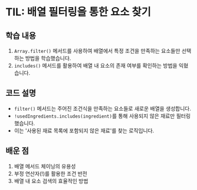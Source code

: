 # TIL: 배열 필터링을 통한 요소 찾기

## 학습 내용
1. `Array.filter()` 메서드를 사용하여 배열에서 특정 조건을 만족하는 요소들만 선택하는 방법을 학습했습니다.
2. `includes()` 메서드를 활용하여 배열 내 요소의 존재 여부를 확인하는 방법을 익혔습니다.

## 코드 설명
- `filter()` 메서드는 주어진 조건식을 만족하는 요소들로 새로운 배열을 생성합니다.
- `!usedIngredients.includes(ingredient)`를 통해 사용되지 않은 재료만 필터링했습니다.
- 이는 '사용된 재료 목록에 포함되지 않은 재료'를 찾는 로직입니다.

## 배운 점
1. 배열 메서드 체이닝의 유용성
2. 부정 연산자(!)를 활용한 조건 반전
3. 배열 내 요소 검색의 효율적인 방법
